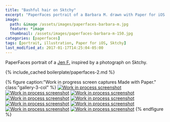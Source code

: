 ```yaml
---
title: "Bashful hair on Sktchy"
excerpt: "PaperFaces portrait of a Barbara M. drawn with Paper for iOS on an iPad."
image: 
  path: &image /assets/images/paperfaces-barbara-m.jpg 
  feature: *image
  thumbnail: /assets/images/paperfaces-barbara-m-150.jpg
categories: [paperfaces]
tags: [portrait, illustration, Paper for iOS, Sktchy]
last_modified_at: 2017-01-17T14:25:04-05:00
---
```


PaperFaces portrait of a [Jen F.](https://sktchy.com/vJbCsc) inspired by a photograph on Sktchy.

{% include_cached boilerplate/paperfaces-2.md %}

{% figure caption:"Work in progress screen captures Made with Paper." class:"gallery-3-col" %}
[![Work in process screenshot](/assets/images/paperfaces-barbara-m-process-1-600.jpg)](/assets/images/paperfaces-barbara-m-process-1-lg.jpg)
[![Work in process screenshot](/assets/images/paperfaces-barbara-m-process-2-600.jpg)](/assets/images/paperfaces-barbara-m-process-2-lg.jpg)
[![Work in process screenshot](/assets/images/paperfaces-barbara-m-process-3-600.jpg)](/assets/images/paperfaces-barbara-m-process-3-lg.jpg)
[![Work in process screenshot](/assets/images/paperfaces-barbara-m-process-4-600.jpg)](/assets/images/paperfaces-barbara-m-process-4-lg.jpg)
[![Work in process screenshot](/assets/images/paperfaces-barbara-m-process-5-600.jpg)](/assets/images/paperfaces-barbara-m-process-5-lg.jpg)
[![Work in process screenshot](/assets/images/paperfaces-barbara-m-process-6-600.jpg)](/assets/images/paperfaces-barbara-m-process-6-lg.jpg)
[![Work in process screenshot](/assets/images/paperfaces-barbara-m-process-7-600.jpg)](/assets/images/paperfaces-barbara-m-process-7-lg.jpg)
[![Work in process screenshot](/assets/images/paperfaces-barbara-m-process-8-600.jpg)](/assets/images/paperfaces-barbara-m-process-8-lg.jpg)
[![Work in process screenshot](/assets/images/paperfaces-barbara-m-process-9-600.jpg)](/assets/images/paperfaces-barbara-m-process-9-lg.jpg)
{% endfigure %}
